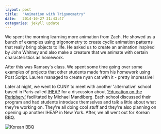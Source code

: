 ```yaml
---
layout: post
title:  "Animation with Trigonometry"
date:   2014-10-27 21:43:47
categories: jekyll update
---
```

We spent the morning learning more animation from Zach. He showed us a bunch of examples using trigonometry to create cyclic animation patterns that really bring objects to life. He asked us to create an animation inspired by John Whitney and also make a creature that we animate with certain characteristics as homework.

After this was Ramsey's class. We spent some time going over some examples of projects that other students made from his homework using Post Script. Lauren managed to create nyan cat with it - pretty impressive!

Later at night, we went to CUNY to meet with another 'alternative' school based in Paris called [IHEAP](http://iheap.fr/) for a discussion about ['Education on the Periphery'](http://centerforthehumanities.org/program/education-periphery-iheap-and-school-poetic-computation-conversation#sthash.81yaj8fu.dpuf%C2%A0) facilitated by Michael Mandiberg. Each school discussed their program and had students introduce themselves and talk a little about what they're working on. They're all doing cool stuff and they're also planning on opening up another IHEAP in New York. After, we all went out for Korean BBQ.

![Korean BBQ]({{site.baseurl}}/assets/koreanbbq.png)